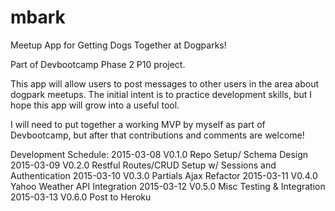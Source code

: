 # mbark
Meetup App for Getting Dogs Together at Dogparks!

Part of Devbootcamp Phase 2 P10 project.

This app will allow users to post messages to other users in the area about dogpark meetups. The initial intent is to practice development skills, but I hope this app will grow into a useful tool.

I will need to put together a working MVP by myself as part of Devbootcamp, but after that contributions and comments are welcome!

Development Schedule:
2015-03-08 V0.1.0 Repo Setup/ Schema Design
2015-03-09 V0.2.0 Restful Routes/CRUD Setup w/ Sessions and Authentication
2015-03-10 V0.3.0 Partials Ajax Refactor
2015-03-11 V0.4.0 Yahoo Weather API Integration
2015-03-12 V0.5.0 Misc Testing & Integration
2015-03-13 V0.6.0 Post to Heroku
